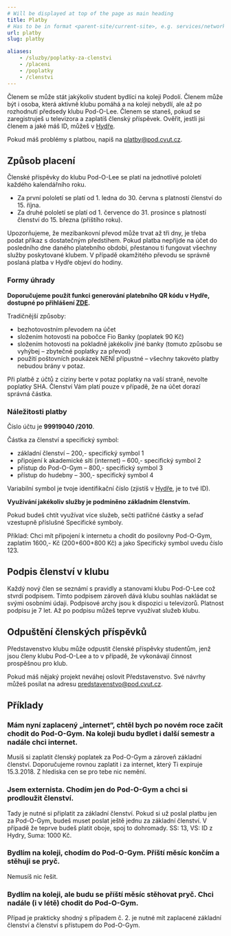 ```yaml
---
# Will be displayed at top of the page as main heading
title: Platby
# Has to be in format <parent-site/current-site>, e.g. services/network (notice missing slash at the beginning)
url: platby
slug: platby

aliases:
    - /sluzby/poplatky-za-clenstvi
    - /placeni
    - /poplatky
    - /clenstvi
---
```


Členem se může stát jakýkoliv student bydlící na koleji Podolí. Členem může být i osoba, která aktivně klubu pomáhá a na koleji nebydlí, ale až po rozhodnutí předsedy klubu Pod-O-Lee. Členem se staneš, pokud se zaregistruješ u televizora a zaplatíš členský příspěvek. Ověřit, jestli jsi členem a jaké máš ID, můžeš v [Hydře](https://hydra.pod.cvut.cz).

Pokud máš problémy s platbou, napiš na <platby@pod.cvut.cz>.

## Způsob placení

Členské příspěvky do klubu Pod-O-Lee se platí na jednotlivé pololetí každého kalendářního roku.

- Za první pololetí se platí od 1. ledna do 30. června s platností členství do 15. října.
- Za druhé pololetí se platí od 1. července do 31. prosince s platností členství do 15. března (příštího roku).

Upozorňujeme, že mezibankovní převod může trvat až tři dny, je třeba podat příkaz s dostatečným předstihem. Pokud platba nepřijde na účet do posledního dne daného platebního období, přestanou ti fungovat všechny služby poskytované klubem. V případě okamžitého převodu se správně poslaná platba v Hydře objeví do hodiny.

### Formy úhrady

**Doporučujeme použít funkci generování platebního QR kódu v Hydře, dostupné po přihlášení [ZDE](https://hydra.pod.cvut.cz/membership/payments).**

Tradičnější způsoby:

- bezhotovostním převodem na účet
- složením hotovosti na pobočce Fio Banky (poplatek 90 Kč)
- složením hotovosti na pokladně jakékoliv jiné banky (tomuto způsobu se vyhýbej – zbytečné poplatky za převod)
- použití poštovních poukázek NENÍ přípustné – všechny takovéto platby nebudou brány v potaz.

Při platbě z účtů z ciziny berte v potaz poplatky na vaší straně, nevolte poplatky SHA. Členství Vám platí pouze v případě, že na účet dorazí správná částka.

### Náležitosti platby

Číslo účtu je **99919040 /2010**.

Částka za členství a specifický symbol:

- základní členství – 200,- specifický symbol 1
- připojení k akademické síti (internet) – 600,- specifický symbol 2
- přístup do Pod-O-Gym – 800,- specifický symbol 3
- přístup do hudebny – 300,- specifický symbol 4

Variabilní symbol je tvoje identifikační číslo (zjistíš v [Hydře](https://hydra.pod.cvut.cz), je to tvé ID).

**Využívání jakékoliv služby je podmíněno základním členstvím.**

Pokud budeš chtít využívat více služeb, sečti patřičné částky a seřaď vzestupně příslušné Specifické symboly.

Příklad: Chci mít připojení k internetu a chodit do posilovny Pod-O-Gym, zaplatím 1600,- Kč (200+600+800 Kč) a jako Specifický symbol uvedu číslo 123.

## Podpis členství v klubu

Každý nový člen se seznámí s pravidly a stanovami klubu Pod-O-Lee což stvrdí podpisem. Tímto podpisem zároveň dává klubu souhlas nakládat se svými osobními údaji. Podpisové archy jsou k dispozici u televizorů. Platnost podpisu je 7 let. Až po podpisu můžeš teprve využívat služeb klubu.

## Odpuštění členských příspěvků

Představenstvo klubu může odpustit členské příspěvky studentům, jenž jsou členy klubu Pod-O-Lee a to v případě, že vykonávají činnost prospěšnou pro klub.

Pokud máš nějaký projekt neváhej oslovit Představenstvo. Své návrhy můžeš posílat na adresu <predstavenstvo@pod.cvut.cz>.

## Příklady

### Mám nyní zaplacený „internet“, chtěl bych po novém roce začít chodit do Pod-O-Gym. Na koleji budu bydlet i další semestr a nadále chci internet.

Musíš si zaplatit členský poplatek za Pod-O-Gym a zároveň základní členství.
Doporučujeme rovnou zaplatit i za internet, který Ti expiruje 15.3.2018. Z hlediska cen se pro tebe nic nemění.

### Jsem externista. Chodím jen do Pod-O-Gym a chci si prodloužit členství.

Tady je nutné si připlatit za základní členství. Pokud si už poslal platbu jen za Pod-O-Gym, budeš muset poslat ještě jednu za základní členství.
V případě že teprve budeš platit oboje, spoj to dohromady. SS: 13, VS: ID z Hydry, Suma: 1000 Kč.

### Bydlím na koleji, chodím do Pod-O-Gym. Příští měsíc končím a stěhuji se pryč.

Nemusíš nic řešit.

### Bydlím na koleji, ale budu se příští měsíc stěhovat pryč. Chci nadále (i v létě) chodit do Pod-O-Gym.

Případ je prakticky shodný s případem č. 2. je nutné mít zaplacené základní členství a členství s přístupem do Pod-O-Gym.
